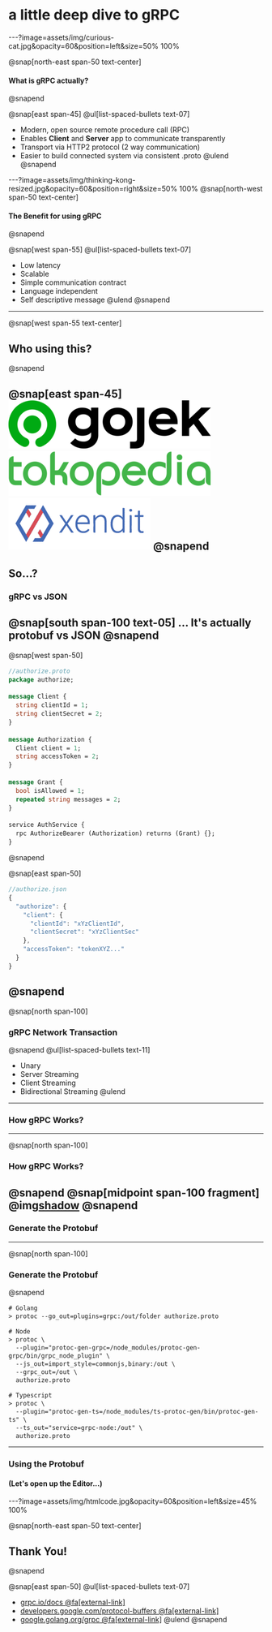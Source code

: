 # a little deep dive to **gRPC**

---?image=assets/img/curious-cat.jpg&opacity=60&position=left&size=50% 100%

@snap[north-east span-50 text-center]
#### What is **gRPC** actually?
@snapend

@snap[east span-45]
@ul[list-spaced-bullets text-07]
- Modern, open source remote procedure call (RPC)
- Enables **Client** and **Server** app to communicate transparently
- Transport via HTTP2 protocol (2 way communication)
- Easier to build connected system via consistent .proto
@ulend
@snapend

---?image=assets/img/thinking-kong-resized.jpg&opacity=60&position=right&size=50% 100%
@snap[north-west span-50 text-center]
#### The Benefit for using gRPC
@snapend

@snap[west span-55]
@ul[list-spaced-bullets text-07]
- Low latency
- Scalable
- Simple communication contract
- Language independent
- Self descriptive message
@ulend
@snapend


---
@snap[west span-55 text-center]
## Who using this?
@snapend

@snap[east span-45]
![IMAGE](assets/img/Gojek_logo_2019.png)
![IMAGE](assets/img/tokopedia-logo-resized.png)
![IMAGE](assets/img/xendit.png)
@snapend
---
## So...?
### **gRPC** vs **JSON**
@snap[south span-100 text-05]
... It's actually **protobuf** vs **JSON**
@snapend
---
@snap[west span-50]
```protobuf
//authorize.proto
package authorize;

message Client {
  string clientId = 1;
  string clientSecret = 2;
}

message Authorization {
  Client client = 1;
  string accessToken = 2;
}

message Grant {
  bool isAllowed = 1;
  repeated string messages = 2;
}

service AuthService {
  rpc AuthorizeBearer (Authorization) returns (Grant) {};
}
```
@snapend

@snap[east span-50]
```javascript
//authorize.json
{
  "authorize": {
    "client": {
      "clientId": "xYzClientId",
      "clientSecret": "xYzClientSec"
    },
    "accessToken": "tokenXYZ..."
  }
}
```
@snapend
---
@snap[north span-100]
### **gRPC** Network Transaction
@snapend
@ul[list-spaced-bullets text-11]
- Unary
- Server Streaming
- Client Streaming
- Bidirectional Streaming
@ulend
---
### How **gRPC** Works?
---
@snap[north span-100]
### How **gRPC** Works?
@snapend
@snap[midpoint span-100 fragment]
@img[shadow](assets/img/grpc_concept_diagram.png)
@snapend
---
### Generate the **Protobuf**
---
@snap[north span-100]
### Generate the **Protobuf**
@snapend
```shell
# Golang
> protoc --go_out=plugins=grpc:/out/folder authorize.proto 
```
```shell
# Node
> protoc \
  --plugin="protoc-gen-grpc=/node_modules/protoc-gen-grpc/bin/grpc_node_plugin" \
  --js_out=import_style=commonjs,binary:/out \
  --grpc_out=/out \
  authorize.proto
```
```shell
# Typescript
> protoc \
  --plugin="protoc-gen-ts=/node_modules/ts-protoc-gen/bin/protoc-gen-ts" \
  --ts_out="service=grpc-node:/out" \
  authorize.proto 
```
---
### Using the **Protobuf**
#### (Let's open up the Editor...)

---?image=assets/img/htmlcode.jpg&opacity=60&position=left&size=45% 100%

@snap[north-east span-50 text-center]
## Thank You!
@snapend

@snap[east span-50]
@ul[list-spaced-bullets text-07]
- [grpc.io/docs @fa[external-link]](https://grpc.io/docs)
- [developers.google.com/protocol-buffers @fa[external-link]](https://developers.google.com/protocol-buffers)
- [google.golang.org/grpc @fa[external-link]](https://google.golang.org/grpc)
@ulend
@snapend